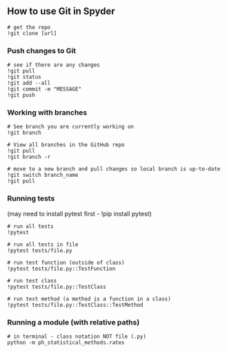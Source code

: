 ## How to use Git in Spyder

```
# get the repo
!git clone [url]
```

### Push changes to Git
```
# see if there are any changes
!git pull
!git status
!git add --all
!git commit -m "MESSAGE"
!git push

```

### Working with branches
```
# See branch you are currently working on
!git branch

# View all branches in the GitHub repo
!git pull
!git branch -r

# move to a new branch and pull changes so local branch is up-to-date
!git switch branch_name
!git pull

```

### Running tests
(may need to install pytest first - !pip install pytest)
```
# run all tests
!pytest

# run all tests in file
!pytest tests/file.py

# run test function (outside of class)
!pytest tests/file.py::TestFunction

# run test class
!pytest tests/file.py::TestClass

# run test method (a method is a function in a class)
!pytest tests/file.py::TestClass::TestMethod
```

### Running a module (with relative paths)
```
# in terminal - class notation NOT file (.py)
python -m ph_statistical_methods.rates
